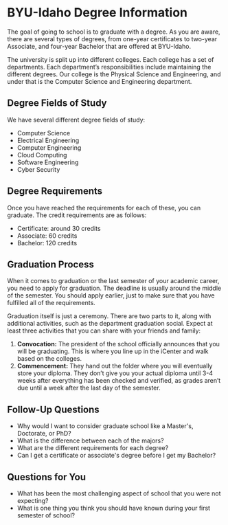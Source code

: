 
# BYU-Idaho Degree Information

The goal of going to school is to graduate with a degree. As you are aware, there are several types of degrees, from one-year certificates to two-year Associate, and four-year Bachelor that are offered at BYU-Idaho.

The university is split up into different colleges. Each college has a set of departments. Each department’s responsibilities include maintaining the different degrees. Our college is the Physical Science and Engineering, and under that is the Computer Science and Engineering department. 

## Degree Fields of Study

We have several different degree fields of study:

- Computer Science 
- Electrical Engineering 
- Computer Engineering
- Cloud Computing
- Software Engineering
- Cyber Security

## Degree Requirements

Once you have reached the requirements for each of these, you can graduate. The credit requirements are as follows:

- Certificate: around 30 credits
- Associate: 60 credits
- Bachelor: 120 credits

## Graduation Process

When it comes to graduation or the last semester of your academic career, you need to apply for graduation. The deadline is usually around the middle of the semester. You should apply earlier, just to make sure that you have fulfilled all of the requirements. 

Graduation itself is just a ceremony. There are two parts to it, along with additional activities, such as the department graduation social. Expect at least three activities that you can share with your friends and family:

1. **Convocation:** The president of the school officially announces that you will be graduating. This is where you line up in the iCenter and walk based on the colleges.
2. **Commencement:** They hand out the folder where you will eventually store your diploma. They don’t give you your actual diploma until 3-4 weeks after everything has been checked and verified, as grades aren’t due until a week after the last day of the semester.

## Follow-Up Questions

- Why would I want to consider graduate school like a Master's, Doctorate, or PhD?
- What is the difference between each of the majors?
- What are the different requirements for each degree?
- Can I get a certificate or associate's degree before I get my Bachelor?

## Questions for You

- What has been the most challenging aspect of school that you were not expecting?
- What is one thing you think you should have known during your first semester of school?
